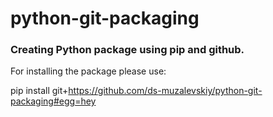 # python-git-packaging


### Creating Python package using pip and github.


For installing the package please use:

pip install git+https://github.com/ds-muzalevskiy/python-git-packaging#egg=hey
